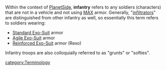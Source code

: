 Within the context of [PlanetSide](PlanetSide.md "wikilink"), **infantry**
refers to any soldiers (characters) that are not in a vehicle and not
using [MAX](MAX.md "wikilink") armor. Generally,
"[infiltrators](Infiltration_Suit.md "wikilink")" are distinguished from
other infantry as well, so essentially this term refers to soldiers
wearing:

- [Standard Exo-Suit](Standard_Exo.$1.md "wikilink") armor
- [Agile Exo-Suit](Agile_Exo.$1.md "wikilink") armor
- [Reinforced Exo-Suit](Reinforced_Exo.$1.md "wikilink") armor (Rexo)

Infantry troops are also colloquially referred to as "grunts" or
"softies".

[category:Terminology](category:Terminology.md "wikilink")
